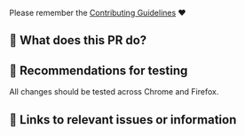 Please remember the [Contributing Guidelines](https://github.com/salomvary/button-for-toggl/blob/master/.github/CONTRIBUTING.md) :heart:

## :star2: What does this PR do?

<!-- A Concise description of what this PR achieves, including any context. -->

<!-- If you're adding a new integration, please make sure it follows the "style guide" https://github.com/salomvary/button-for-toggl/blob/master/.github/CONTRIBUTING.md -->

## :bug: Recommendations for testing

All changes should be tested across Chrome and Firefox.

<!-- Tips for testing this PR, or anything you want to bring special attention to. -->

## :memo: Links to relevant issues or information

<!-- Link to relevant issues, comments, etc. -->
